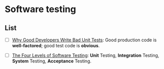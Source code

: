 # Software testing 


## List 

* [ ] [Why Good Developers Write Bad Unit Tests](https://mtlynch.io/good-developers-bad-tests/): Good production code is **well-factored**; good test code is **obvious**.
* [ ] [The Four Levels of Software Testing](https://www.seguetech.com/the-four-levels-of-software-testing/): **Unit** Testing, **Integration** Testing, **System** Testing, **Acceptance** Testing. 

